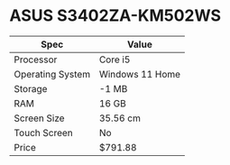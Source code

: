 # ASUS S3402ZA-KM502WS

| Spec | Value |
|---|---|
| Processor | Core i5 |
| Operating System | Windows 11 Home |
| Storage | -1 MB |
| RAM | 16 GB |
| Screen Size | 35.56 cm |
| Touch Screen | No |
| Price | $791.88 |
